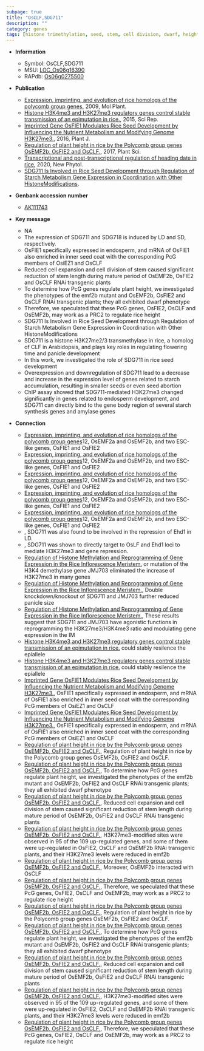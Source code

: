 ```yaml
---
subpage: true
title: "OsCLF,SDG711"
description: ""
category: genes
tags: [histone trimethylation, seed, stem, cell division, dwarf, height, plant height, development, panicle, starch, endosperm, flowering time, seed development, endosperm development, flowering]
---
```


* **Information**  
    + Symbol: OsCLF,SDG711  
    + MSU: [LOC_Os06g16390](http://rice.plantbiology.msu.edu/cgi-bin/ORF_infopage.cgi?orf=LOC_Os06g16390)  
    + RAPdb: [Os06g0275500](http://rapdb.dna.affrc.go.jp/viewer/gbrowse_details/irgsp1?name=Os06g0275500)  

* **Publication**  
    + [Expression, imprinting, and evolution of rice homologs of the polycomb group genes](http://www.ncbi.nlm.nih.gov/pubmed?term=Expression,+imprinting,+and+evolution+of+rice+homologs+of+the+polycomb+group+genes%5BTitle%5D), 2009, Mol Plant.
    + [Histone H3K4me3 and H3K27me3 regulatory genes control stable transmission of an epimutation in rice.](http://www.ncbi.nlm.nih.gov/pubmed?term=Histone+H3K4me3+and+H3K27me3+regulatory+genes+control+stable+transmission+of+an+epimutation+in+rice.%5BTitle%5D), 2015, Sci Rep.
    + [Imprinted Gene OsFIE1 Modulates Rice Seed Development by Influencing the Nutrient Metabolism and Modifying Genome H3K27me3.](http://www.ncbi.nlm.nih.gov/pubmed?term=Imprinted+Gene+OsFIE1+Modulates+Rice+Seed+Development+by+Influencing+the+Nutrient+Metabolism+and+Modifying+Genome+H3K27me3.%5BTitle%5D), 2016, Plant J.
    + [Regulation of plant height in rice by the Polycomb group genes OsEMF2b, OsFIE2 and OsCLF.](http://www.ncbi.nlm.nih.gov/pubmed?term=Regulation+of+plant+height+in+rice+by+the+Polycomb+group+genes+OsEMF2b,+OsFIE2+and+OsCLF.%5BTitle%5D), 2017, Plant Sci.
    + [Transcriptional and post-transcriptional regulation of heading date in rice](http://www.ncbi.nlm.nih.gov/pubmed?term=Transcriptional+and+post-transcriptional+regulation+of+heading+date+in+rice%5BTitle%5D), 2020, New Phytol.
    + [SDG711 Is Involved in Rice Seed Development through Regulation of Starch Metabolism Gene Expression in Coordination with Other HistoneModifications](N+Y).

* **Genbank accession number**  
    + [AK111743](http://www.ncbi.nlm.nih.gov/nuccore/AK111743)

* **Key message**  
    + NA
    + The expression of SDG711 and SDG718 is induced by LD and SD, respectively.
    + OsFIE1 specifically expressed in endosperm, and mRNA of OsFIE1 also enriched in inner seed coat with the corresponding PcG members of OsiEZ1 and OsCLF
    + Reduced cell expansion and cell division of stem caused significant reduction of stem length during mature period of OsEMF2b, OsFIE2 and OsCLF RNAi transgenic plants
    + To determine how PcG genes regulate plant height, we investigated the phenotypes of the emf2b mutant and OsEMF2b, OsFIE2 and OsCLF RNAi transgenic plants; they all exhibited dwarf phenotype
    + Therefore, we speculated that these PcG genes, OsFIE2, OsCLF and OsEMF2b, may work as a PRC2 to regulate rice height
    + SDG711 Is Involved in Rice Seed Development through Regulation of Starch Metabolism Gene Expression in Coordination with Other HistoneModifications
    + SDG711 is a histone H3K27me2/3 transmethylase in rice, a homolog of CLF in Arabidopsis, and plays key roles in regulating flowering time and panicle development
    + In this work, we investigated the role of SDG711 in rice seed development
    + Overexpression and downregulation of SDG711 lead to a decrease and increase in the expression level of genes related to starch accumulation, resulting in smaller seeds or even seed abortion
    + ChIP assay showed that SDG711-mediated H3K27me3 changed significantly in genes related to endosperm development, and SDG711 can directly bind to the gene body region of several starch synthesis genes and amylase genes

* **Connection**  
    + [Expression, imprinting, and evolution of rice homologs of the polycomb group genes](z)12, OsEMF2a and OsEMF2b, and two ESC-like genes, OsFIE1 and OsFIE2
    + [Expression, imprinting, and evolution of rice homologs of the polycomb group genes](z)12, OsEMF2a and OsEMF2b, and two ESC-like genes, OsFIE1 and OsFIE2
    + [Expression, imprinting, and evolution of rice homologs of the polycomb group genes](z)12, OsEMF2a and OsEMF2b, and two ESC-like genes, OsFIE1 and OsFIE2
    + [Expression, imprinting, and evolution of rice homologs of the polycomb group genes](z)12, OsEMF2a and OsEMF2b, and two ESC-like genes, OsFIE1 and OsFIE2
    + [Expression, imprinting, and evolution of rice homologs of the polycomb group genes](z)12, OsEMF2a and OsEMF2b, and two ESC-like genes, OsFIE1 and OsFIE2
    + [](http://www.ncbi.nlm.nih.gov/pubmed?term=%5BTitle%5D), SDG711 was also found to be involved in the repression of Ehd1 in LD.
    + [](http://www.ncbi.nlm.nih.gov/pubmed?term=%5BTitle%5D), SDG711 was shown to directly target to OsLF and Ehd1 loci to mediate H3K27me3 and gene repression.
    + [Regulation of Histone Methylation and Reprogramming of Gene Expression in the Rice Inflorescence Meristem.](SDG711) or mutation of the H3K4 demethylase gene JMJ703 eliminated the increase of H3K27me3 in many genes
    + [Regulation of Histone Methylation and Reprogramming of Gene Expression in the Rice Inflorescence Meristem.](http://www.ncbi.nlm.nih.gov/pubmed?term=Regulation+of+Histone+Methylation+and+Reprogramming+of+Gene+Expression+in+the+Rice+Inflorescence+Meristem.%5BTitle%5D), Double knockdown/knockout of SDG711 and JMJ703 further reduced panicle size
    + [Regulation of Histone Methylation and Reprogramming of Gene Expression in the Rice Inflorescence Meristem.](http://www.ncbi.nlm.nih.gov/pubmed?term=Regulation+of+Histone+Methylation+and+Reprogramming+of+Gene+Expression+in+the+Rice+Inflorescence+Meristem.%5BTitle%5D), These results suggest that SDG711 and JMJ703 have agonistic functions in reprogramming the H3K27me3/H3K4me3 ratio and modulating gene expression in the IM
    + [Histone H3K4me3 and H3K27me3 regulatory genes control stable transmission of an epimutation in rice.](SDG711) could stably resilence the epiallele
    + [Histone H3K4me3 and H3K27me3 regulatory genes control stable transmission of an epimutation in rice.](SDG711) could stably resilence the epiallele
    + [Imprinted Gene OsFIE1 Modulates Rice Seed Development by Influencing the Nutrient Metabolism and Modifying Genome H3K27me3.](http://www.ncbi.nlm.nih.gov/pubmed?term=Imprinted+Gene+OsFIE1+Modulates+Rice+Seed+Development+by+Influencing+the+Nutrient+Metabolism+and+Modifying+Genome+H3K27me3.%5BTitle%5D), OsFIE1 specifically expressed in endosperm, and mRNA of OsFIE1 also enriched in inner seed coat with the corresponding PcG members of OsiEZ1 and OsCLF
    + [Imprinted Gene OsFIE1 Modulates Rice Seed Development by Influencing the Nutrient Metabolism and Modifying Genome H3K27me3.](http://www.ncbi.nlm.nih.gov/pubmed?term=Imprinted+Gene+OsFIE1+Modulates+Rice+Seed+Development+by+Influencing+the+Nutrient+Metabolism+and+Modifying+Genome+H3K27me3.%5BTitle%5D), OsFIE1 specifically expressed in endosperm, and mRNA of OsFIE1 also enriched in inner seed coat with the corresponding PcG members of OsiEZ1 and OsCLF
    + [Regulation of plant height in rice by the Polycomb group genes OsEMF2b, OsFIE2 and OsCLF.](http://www.ncbi.nlm.nih.gov/pubmed?term=Regulation+of+plant+height+in+rice+by+the+Polycomb+group+genes+OsEMF2b,+OsFIE2+and+OsCLF.%5BTitle%5D), Regulation of plant height in rice by the Polycomb group genes OsEMF2b, OsFIE2 and OsCLF.
    + [Regulation of plant height in rice by the Polycomb group genes OsEMF2b, OsFIE2 and OsCLF.](http://www.ncbi.nlm.nih.gov/pubmed?term=Regulation+of+plant+height+in+rice+by+the+Polycomb+group+genes+OsEMF2b,+OsFIE2+and+OsCLF.%5BTitle%5D),  To determine how PcG genes regulate plant height, we investigated the phenotypes of the emf2b mutant and OsEMF2b, OsFIE2 and OsCLF RNAi transgenic plants; they all exhibited dwarf phenotype
    + [Regulation of plant height in rice by the Polycomb group genes OsEMF2b, OsFIE2 and OsCLF.](http://www.ncbi.nlm.nih.gov/pubmed?term=Regulation+of+plant+height+in+rice+by+the+Polycomb+group+genes+OsEMF2b,+OsFIE2+and+OsCLF.%5BTitle%5D),  Reduced cell expansion and cell division of stem caused significant reduction of stem length during mature period of OsEMF2b, OsFIE2 and OsCLF RNAi transgenic plants
    + [Regulation of plant height in rice by the Polycomb group genes OsEMF2b, OsFIE2 and OsCLF.](http://www.ncbi.nlm.nih.gov/pubmed?term=Regulation+of+plant+height+in+rice+by+the+Polycomb+group+genes+OsEMF2b,+OsFIE2+and+OsCLF.%5BTitle%5D),  H3K27me3-modified sites were observed in 95 of the 109 up-regulated genes, and some of them were up-regulated in OsFIE2, OsCLF and OsEMF2b RNAi transgenic plants, and their H3K27me3 levels were reduced in emf2b
    + [Regulation of plant height in rice by the Polycomb group genes OsEMF2b, OsFIE2 and OsCLF.](http://www.ncbi.nlm.nih.gov/pubmed?term=Regulation+of+plant+height+in+rice+by+the+Polycomb+group+genes+OsEMF2b,+OsFIE2+and+OsCLF.%5BTitle%5D),  Moreover, OsEMF2b interacted with OsCLF
    + [Regulation of plant height in rice by the Polycomb group genes OsEMF2b, OsFIE2 and OsCLF.](http://www.ncbi.nlm.nih.gov/pubmed?term=Regulation+of+plant+height+in+rice+by+the+Polycomb+group+genes+OsEMF2b,+OsFIE2+and+OsCLF.%5BTitle%5D),  Therefore, we speculated that these PcG genes, OsFIE2, OsCLF and OsEMF2b, may work as a PRC2 to regulate rice height
    + [Regulation of plant height in rice by the Polycomb group genes OsEMF2b, OsFIE2 and OsCLF.](http://www.ncbi.nlm.nih.gov/pubmed?term=Regulation+of+plant+height+in+rice+by+the+Polycomb+group+genes+OsEMF2b,+OsFIE2+and+OsCLF.%5BTitle%5D), Regulation of plant height in rice by the Polycomb group genes OsEMF2b, OsFIE2 and OsCLF.
    + [Regulation of plant height in rice by the Polycomb group genes OsEMF2b, OsFIE2 and OsCLF.](http://www.ncbi.nlm.nih.gov/pubmed?term=Regulation+of+plant+height+in+rice+by+the+Polycomb+group+genes+OsEMF2b,+OsFIE2+and+OsCLF.%5BTitle%5D),  To determine how PcG genes regulate plant height, we investigated the phenotypes of the emf2b mutant and OsEMF2b, OsFIE2 and OsCLF RNAi transgenic plants; they all exhibited dwarf phenotype
    + [Regulation of plant height in rice by the Polycomb group genes OsEMF2b, OsFIE2 and OsCLF.](http://www.ncbi.nlm.nih.gov/pubmed?term=Regulation+of+plant+height+in+rice+by+the+Polycomb+group+genes+OsEMF2b,+OsFIE2+and+OsCLF.%5BTitle%5D),  Reduced cell expansion and cell division of stem caused significant reduction of stem length during mature period of OsEMF2b, OsFIE2 and OsCLF RNAi transgenic plants
    + [Regulation of plant height in rice by the Polycomb group genes OsEMF2b, OsFIE2 and OsCLF.](http://www.ncbi.nlm.nih.gov/pubmed?term=Regulation+of+plant+height+in+rice+by+the+Polycomb+group+genes+OsEMF2b,+OsFIE2+and+OsCLF.%5BTitle%5D),  H3K27me3-modified sites were observed in 95 of the 109 up-regulated genes, and some of them were up-regulated in OsFIE2, OsCLF and OsEMF2b RNAi transgenic plants, and their H3K27me3 levels were reduced in emf2b
    + [Regulation of plant height in rice by the Polycomb group genes OsEMF2b, OsFIE2 and OsCLF.](http://www.ncbi.nlm.nih.gov/pubmed?term=Regulation+of+plant+height+in+rice+by+the+Polycomb+group+genes+OsEMF2b,+OsFIE2+and+OsCLF.%5BTitle%5D),  Therefore, we speculated that these PcG genes, OsFIE2, OsCLF and OsEMF2b, may work as a PRC2 to regulate rice height



